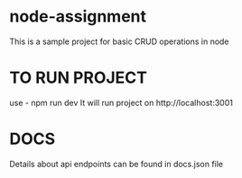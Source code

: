 # node-assignment
This is a sample project for basic CRUD operations in node

# TO RUN PROJECT
use - npm run dev
It will run project on http://localhost:3001

# DOCS
Details about api endpoints can be found in docs.json file
